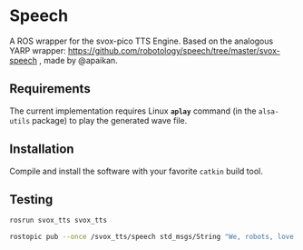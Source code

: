 Speech
=======
A ROS wrapper for the svox-pico TTS Engine. Based on the analogous YARP wrapper: https://github.com/robotology/speech/tree/master/svox-speech , made by @apaikan.


Requirements
------------
The current implementation requires Linux **`aplay`** command (in the `alsa-utils` package) to play the generated wave file.


Installation
------------
Compile and install the software with your favorite `catkin` build tool.


Testing
-------
```sh
rosrun svox_tts svox_tts
```

```sh
rostopic pub --once /svox_tts/speech std_msgs/String "We, robots, love you!"
```


